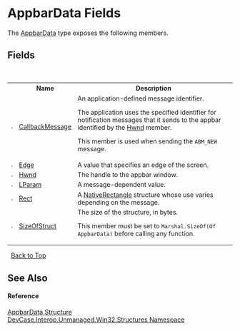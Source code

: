 # AppbarData Fields
 

The <a href="T_DevCase_Interop_Unmanaged_Win32_Structures_AppbarData">AppbarData</a> type exposes the following members.


## Fields
&nbsp;<table><tr><th></th><th>Name</th><th>Description</th></tr><tr><td>![Public field](media/pubfield.gif "Public field")</td><td><a href="F_DevCase_Interop_Unmanaged_Win32_Structures_AppbarData_CallbackMessage">CallbackMessage</a></td><td>
An application-defined message identifier. 

 The application uses the specified identifier for notification messages that it sends to the appbar identified by the <a href="F_DevCase_Interop_Unmanaged_Win32_Structures_AppbarData_Hwnd">Hwnd</a> member. 

 This member is used when sending the `ABM_NEW` message.</td></tr><tr><td>![Public field](media/pubfield.gif "Public field")</td><td><a href="F_DevCase_Interop_Unmanaged_Win32_Structures_AppbarData_Edge">Edge</a></td><td>
A value that specifies an edge of the screen.</td></tr><tr><td>![Public field](media/pubfield.gif "Public field")</td><td><a href="F_DevCase_Interop_Unmanaged_Win32_Structures_AppbarData_Hwnd">Hwnd</a></td><td>
The handle to the appbar window.</td></tr><tr><td>![Public field](media/pubfield.gif "Public field")</td><td><a href="F_DevCase_Interop_Unmanaged_Win32_Structures_AppbarData_LParam">LParam</a></td><td>
A message-dependent value.</td></tr><tr><td>![Public field](media/pubfield.gif "Public field")</td><td><a href="F_DevCase_Interop_Unmanaged_Win32_Structures_AppbarData_Rect">Rect</a></td><td>
A <a href="T_DevCase_Interop_Unmanaged_Win32_Structures_NativeRectangle">NativeRectangle</a> structure whose use varies depending on the message.</td></tr><tr><td>![Public field](media/pubfield.gif "Public field")</td><td><a href="F_DevCase_Interop_Unmanaged_Win32_Structures_AppbarData_SizeOfStruct">SizeOfStruct</a></td><td>
The size of the structure, in bytes. 

 This member must be set to `Marshal.SizeOf(Of AppbarData)` before calling any function.</td></tr></table>&nbsp;
<a href="#appbardata-fields">Back to Top</a>

## See Also


#### Reference
<a href="T_DevCase_Interop_Unmanaged_Win32_Structures_AppbarData">AppbarData Structure</a><br /><a href="N_DevCase_Interop_Unmanaged_Win32_Structures">DevCase.Interop.Unmanaged.Win32.Structures Namespace</a><br />